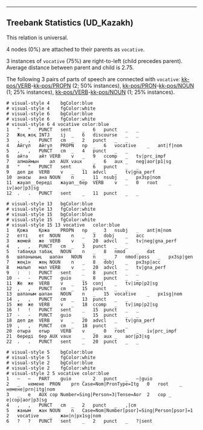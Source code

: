 

--------------------------------------------------------------------------------

## Treebank Statistics (UD_Kazakh)

This relation is universal.

4 nodes (0%) are attached to their parents as `vocative`.

3 instances of `vocative` (75%) are right-to-left (child precedes parent).
Average distance between parent and child is 2.75.

The following 3 pairs of parts of speech are connected with `vocative`: [kk-pos/VERB]()-[kk-pos/PROPN]() (2; 50% instances), [kk-pos/PRON]()-[kk-pos/NOUN]() (1; 25% instances), [kk-pos/VERB]()-[kk-pos/NOUN]() (1; 25% instances).


~~~ conllu
# visual-style 4	bgColor:blue
# visual-style 4	fgColor:white
# visual-style 6	bgColor:blue
# visual-style 6	fgColor:white
# visual-style 6 4 vocative	color:blue
1	"	"	PUNCT	sent	_	6	punct	_	_
2	Жоқ	жоқ	INTJ	ij	_	6	discourse	_	_
3	,	,	PUNCT	cm	_	2	punct	_	_
4	Айгүл	Айгүл	PROPN	np	_	6	vocative	_	ant|f|nom
5	,	,	PUNCT	cm	_	4	punct	_	_
6	айта	айт	VERB	v	_	9	ccomp	_	tv|prc_impf
7	алмаймын	ал	AUX	vaux	_	6	aux	_	neg|aor|p1|sg
8	"	"	PUNCT	sent	_	6	punct	_	_
9	деп	де	VERB	v	_	11	advcl	_	tv|gna_perf
10	анасы	ана	NOUN	n	_	11	nsubj	_	px3sp|nom
11	жауап__береді	жауап__бер	VERB	v	_	0	root	_	iv|aor|p3|sg
12	.	.	PUNCT	sent	_	11	punct	_	_

~~~


~~~ conllu
# visual-style 13	bgColor:blue
# visual-style 13	fgColor:white
# visual-style 15	bgColor:blue
# visual-style 15	fgColor:white
# visual-style 15 13 vocative	color:blue
1	Қожа	Қожа	PROPN	np	_	3	nsubj	_	ant|m|nom
2	етті	ет	NOUN	n	_	3	dobj	_	acc
3	жемей	же	VERB	v	_	20	advcl	_	tv|neg|gna_perf
4	,	,	PUNCT	cm	_	3	punct	_	_
5	табаққа	табақ	NOUN	n	_	8	nmod	_	dat
6	шапанының	шапан	NOUN	n	_	7	nmod:poss	_	px3sp|gen
7	жеңін	жең	NOUN	n	_	8	dobj	_	px3sp|acc
8	малып	мал	VERB	v	_	20	advcl	_	tv|gna_perf
9	:	:	PUNCT	sent	_	8	punct	_	_
10	-	-	PUNCT	guio	_	8	punct	_	_
11	Же	же	VERB	v	_	15	conj	_	tv|imp|p2|sg
12	,	,	PUNCT	cm	_	15	punct	_	_
13	шапаным	шапан	NOUN	n	_	15	vocative	_	px1sg|nom
14	,	,	PUNCT	cm	_	13	punct	_	_
15	же	же	VERB	v	_	18	ccomp	_	tv|imp|p2|sg
16	!	!	PUNCT	sent	_	15	punct	_	_
17	-	-	PUNCT	guio	_	15	punct	_	_
18	деп	де	VERB	v	_	20	advcl	_	tv|gna_perf
19	,	,	PUNCT	cm	_	18	punct	_	_
20	отыра	отыр	VERB	v	_	0	root	_	iv|prc_impf
21	береді	бер	AUX	vaux	_	20	aux	_	aor|p3|sg
22	.	.	PUNCT	sent	_	20	punct	_	_

~~~


~~~ conllu
# visual-style 5	bgColor:blue
# visual-style 5	fgColor:white
# visual-style 2	bgColor:blue
# visual-style 2	fgColor:white
# visual-style 2 5 vocative	color:blue
1	—	—	PART	guio	_	2	punct	_	—|guio
2	_	немене	PRON	prn	Case=Nom|PronType=Itg	0	root	_	немене|prn|itg|nom
3	_	е	AUX	cop	Number=Sing|Person=3|Tense=Aor	2	cop	_	е|cop|aor|p3|sg
4	,	,	PUNCT	cm	_	2	punct	_	,|cm
5	жаным	жан	NOUN	n	Case=Nom|Number[psor]=Sing|Person[psor]=1	2	vocative	_	жан|n|px1sg|nom
6	?	?	PUNCT	sent	_	2	punct	_	?|sent

~~~


